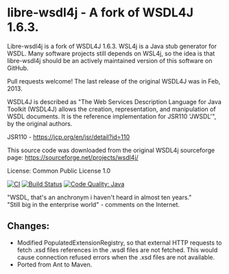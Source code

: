 # libre-wsdl4j - A fork of WSDL4J 1.6.3.

Libre-wsdl4j is a fork of WSDL4J 1.6.3. WSL4j is a Java stub generator for WSDL. Many software projects still depends on WSL4j, so the idea is that libre-wsdl4j should be an actively maintained version of this software on GitHub.

Pull requests welcome! The last release of the original WSDL4J was in Feb, 2013.

WSDL4J is described as "The Web Services Description Language for Java Toolkit (WSDL4J) allows the creation, representation, and manipulation of WSDL documents. It is the reference implementation for JSR110 'JWSDL'", by the original authors.

JSR110 - https://jcp.org/en/jsr/detail?id=110

This source code was downloaded from the original WSDL4j sourceforge page:  https://sourceforge.net/projects/wsdl4j/

License: Common Public License 1.0 


 [![CI](https://github.com/librewsdl4j/libre-wsdl4j/workflows/libre-wsdl4j%20maven%20build/badge.svg)](https://github.com/librewsdl4j/libre-wsdl4j/actions)
 [![Build Status](https://travis-ci.org/librewsdl4j/libre-wsdl4j.svg?branch=master)](https://travis-ci.org/librewsdl4j/libre-wsdl4j)
 [![Code Quality: Java](https://img.shields.io/lgtm/grade/java/g/librewsdl4j/libre-wsdl4j.svg?logo=lgtm&logoWidth=18)](https://lgtm.com/projects/g/librewsdl4j/libre-wsdl4j/)
 
 
   "WSDL, that's an anchronym i haven't heard in almost ten years."  
   "Still big in the enterprise world" - comments on the Internet. 

## Changes:
* Modified PopulatedExtensionRegistry, so that external HTTP requests 
to fetch .xsd files references in the .wsdl files are not fetched. 
This would cause connection refused errors when the .xsd files are not
available.
* Ported from Ant to Maven.


